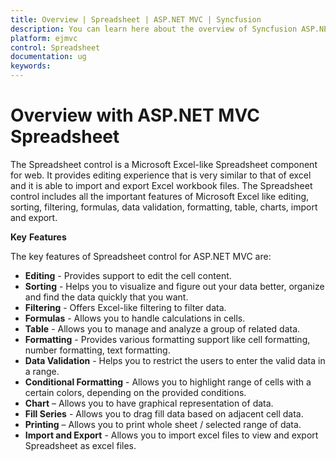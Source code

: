 ```yaml
---
title: Overview | Spreadsheet | ASP.NET MVC | Syncfusion
description: You can learn here about the overview of Syncfusion ASP.NET MVC Spreadsheet control and more details.
platform: ejmvc
control: Spreadsheet
documentation: ug
keywords: 
---
```

# Overview with ASP.NET MVC Spreadsheet

The Spreadsheet control is a Microsoft Excel-like Spreadsheet component for web. It provides editing experience that is very similar to that of excel and it is able to import and export Excel workbook files. The Spreadsheet control includes all the important features of Microsoft Excel like editing, sorting, filtering, formulas, data validation, formatting, table, charts, import and export.

**Key** **Features**

The key features of Spreadsheet control for ASP.NET MVC are:

* **Editing** - Provides support to edit the cell content.
* **Sorting** - Helps you to visualize and figure out your data better, organize and find the data quickly that you want.
* **Filtering** - Offers Excel-like filtering to filter data.
* **Formulas** - Allows you to handle calculations in cells.
* **Table** - Allows you to manage and analyze a group of related data.
* **Formatting** - Provides various formatting support like cell formatting, number formatting, text formatting.
* **Data Validation** - Helps you to restrict the users to enter the valid data in a range.
* **Conditional Formatting** - Allows you to highlight range of cells with a certain colors, depending on the provided conditions.
* **Chart** – Allows you to have graphical representation of data.
* **Fill Series** - Allows you to drag fill data based on adjacent cell data.
* **Printing** – Allows you to print whole sheet / selected range of data.
* **Import and Export** - Allows you to import excel files to view and export Spreadsheet as excel files.
